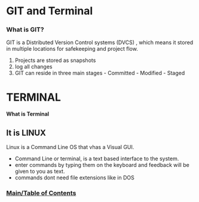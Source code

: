 # GIT and Terminal #

### What is GIT? ###
GIT is a Distributed Version Control systems (DVCS) , which means it stored in multiple locations for safekeeping
and project flow.

  1. Projects are stored as snapshots
  2. log all changes
  3. GIT can reside in three main stages
    - Committed
    - Modified
    - Staged


# TERMINAL #

#### What is Terminal ####

## It is LINUX ##

Linux is a Command Line OS that vhas a Visual GUI.
 - Command Line or terminal, is a text based interface to the system. 
 - enter commands by typing them on the keyboard and feedback will be given to you as text.
 - commands dont need file extensions like in DOS



### [Main/Table of Contents](https://nkingchaos2284.github.io/reading-notes/reading-notes) ###
